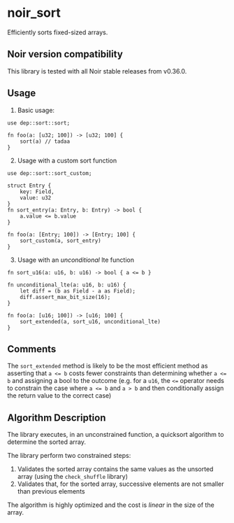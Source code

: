 # noir_sort

Efficiently sorts fixed-sized arrays.

## Noir version compatibility

This library is tested with all Noir stable releases from v0.36.0.

## Usage

1. Basic usage:

```
use dep::sort::sort;

fn foo(a: [u32; 100]) -> [u32; 100] {
    sort(a) // tadaa
}
```

2. Usage with a custom sort function

```
use dep::sort::sort_custom;

struct Entry {
    key: Field,
    value: u32
}
fn sort_entry(a: Entry, b: Entry) -> bool {
    a.value <= b.value
}

fn foo(a: [Entry; 100]) -> [Entry; 100] {
    sort_custom(a, sort_entry)
}
```

3. Usage with an _unconditional_ lte function

```
fn sort_u16(a: u16, b: u16) -> bool { a <= b }

fn unconditional_lte(a: u16, b: u16) {
    let diff = (b as Field - a as Field);
    diff.assert_max_bit_size(16);
}

fn foo(a: [u16; 100]) -> [u16; 100] {
    sort_extended(a, sort_u16, unconditional_lte)
}
```

## Comments

The `sort_extended` method is likely to be the most efficient method as asserting that `a <= b` costs fewer constraints than determining whether `a <= b` and assigning a bool to the outcome (e.g. for a `u16`, the `<=` operator needs to constrain the case where `a <= b` and `a > b` and then conditionally assign the return value to the correct case)

## Algorithm Description

The library executes, in an unconstrained function, a quicksort algorithm to determine the sorted array.

The library perform two constrained steps:

1. Validates the sorted array contains the same values as the unsorted array (using the `check_shuffle` library)
2. Validates that, for the sorted array, successive elements are not smaller than previous elements

The algorithm is highly optimized and the cost is _linear_ in the size of the array.

